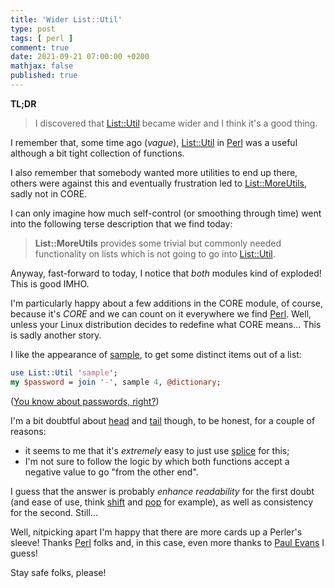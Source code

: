 ```yaml
---
title: 'Wider List::Util'
type: post
tags: [ perl ]
comment: true
date: 2021-09-21 07:00:00 +0200
mathjax: false
published: true
---
```


**TL;DR**

> I discovered that [List::Util][] became wider and I think it's a good
> thing.

I remember that, some time ago (*vague*), [List::Util][] in [Perl][] was
a useful although a bit tight collection of functions.

I also remember that somebody wanted more utilities to end up there,
others were against this and eventually frustration led to
[List::MoreUtils][], sadly not in CORE.

I can only imagine how much self-control (or smoothing through time)
went into the following terse description that we find today:

> **List::MoreUtils** provides some trivial but commonly needed
> functionality on lists which is not going to go into [List::Util][].

Anyway, fast-forward to today, I notice that *both* modules kind of
exploded! This is good IMHO.

I'm particularly happy about a few additions in the CORE module, of
course, because it's *CORE* and we can count on it everywhere we find
[Perl][]. Well, unless your Linux distribution decides to redefine what
CORE means... This is sadly another story.

I like the appearance of [sample][], to get some distinct items out of a
list:

```perl
use List::Util 'sample';
my $password = join '-', sample 4, @dictionary;
```

([You know about passwords, right?][xkcd936])

I'm a bit doubtful about [head][] and [tail][] though, to be honest, for
a couple of reasons:

- it seems to me that it's *extremely* easy to just use [splice][] for
  this;
- I'm not sure to follow the logic by which both functions accept a
  negative value to go "from the other end".

I guess that the answer is probably *enhance readability* for the first
doubt (and ease of use, think [shift][] and [pop][] for example), as
well as consistency for the second. Still...

Well, nitpicking apart I'm happy that there are more cards up a Perler's
sleeve! Thanks [Perl][] folks and, in this case, even more thanks to
[Paul Evans][] I guess!

Stay safe folks, please!



[Perl]: https://www.perl.org/
[Raku]: https://raku.org/
[List::Util]: https://metacpan.org/pod/List::Util
[List::MoreUtils]: https://metacpan.org/pod/List::MoreUtils
[sample]: https://metacpan.org/pod/List::Util#sample
[xkcd936]: https://xkcd.com/936
[Paul Evans]: https://metacpan.org/author/PEVANS
[head]: https://metacpan.org/pod/List::Util#head
[tail]: https://metacpan.org/pod/List::Util#tail
[splice]: http://perldoc.co.uk/functions/splice.html
[shift]: http://perldoc.co.uk/functions/shift.html
[pop]: http://perldoc.co.uk/functions/pop.html
